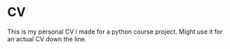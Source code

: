 # CV

This is my personal CV i made for a python course project. Might use it for an actual CV down the line. 
